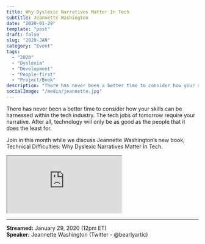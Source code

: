 ```yaml
---
title: Why Dyslexic Narratives Matter In Tech
subtitle: Jeannette Washington
date: "2020-01-29"
template: "post"
draft: false
slug: "2020-JAN"
category: "Event"
tags:
  - "2020"
  - "Dyslexia"
  - "Development"
  - "People-first"
  - "Project/Book"
description: "There has never been a better time to consider how your skills can be harnessed within the tech industry. The tech jobs of tomorrow require your narrative. After all, technology will only be as good as the people that it does the least for. Join in this month while we discuss Jeannette Washington’s new book, Technical Difficulties: Why Dyslexic Narratives Matter In Tech."
socialImage: "/media/jeannette.jpg"
---
```

There has never been a better time to consider how your skills can be harnessed within the tech industry. The tech jobs of tomorrow require your narrative. After all, technology will only be as good as the people that it does the least for.

Join in this month while we discuss Jeannette Washington’s new book, Technical Difficulties: Why Dyslexic Narratives Matter In Tech.

<iframe title="Why Dyslexic Narratives Matter In Tech by Jeannette Washington" src="https://www.youtube.com/embed/a0GEcj-5px8" allow="accelerometer; autoplay; encrypted-media; gyroscope; picture-in-picture" allowfullscreen></iframe>

-----
<b>Streamed:</b> January 29, 2020 (12pm ET)<br>
<b>Speaker:</b> Jeannette Washington (Twitter - @bearlyartic)